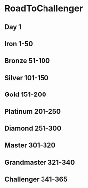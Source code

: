 # RoadToChallenger
## Day 1
## Iron 1-50
## Bronze 51-100
## Silver 101-150
## Gold 151-200
## Platinum 201-250
## Diamond 251-300
## Master 301-320
## Grandmaster 321-340
## Challenger 341-365
